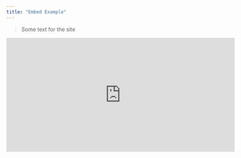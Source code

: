 ```yaml
---
title: "Embed Example"
---
```


>Some text for the site

<iframe
  src="https://invaio.cloud.looker.com/embed/looks/218"
  width="600"
  height="300"
  frameborder="0">
</iframe>

